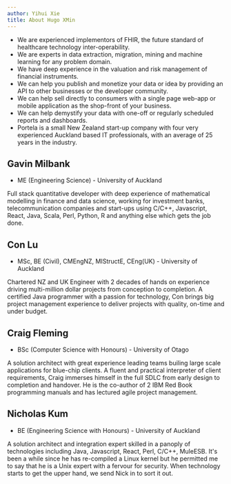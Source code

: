 ```yaml
---
author: Yihui Xie
title: About Hugo XMin
---
```


- We are experienced implementors of FHIR, the future standard of healthcare technology inter-operability.
- We are experts in data extraction, migration, mining and machine learning for any problem domain.
- We have deep experience in the valuation and risk management of financial instruments.
- We can help you publish and monetize your data or idea by providing an API
  to other businesses or the developer community.
- We can help sell directly to consumers with a single page web-app or mobile 
  application as the shop-front of your business.
- We can help demystify your data with one-off or regularly scheduled 
  reports and dashboards.
- Portela is a small New Zealand start-up company with four very experienced 
  Auckland based IT professionals, with an average of 25 years in the industry.

## Gavin Milbank

- ME (Engineering Science) - University of Auckland

Full stack quantitative developer with deep experience of mathematical modelling
in finance and data science, working for investment banks, telecommunication
companies and start-ups using C/C++, Javascript, React, Java, Scala, Perl, 
Python, R and anything else which gets the job done.


## Con Lu

- MSc, BE (Civil), CMEngNZ, MIStructE, CEng(UK) - University of Auckland

Chartered NZ and UK Engineer with 2 decades of hands on experience driving
multi-million dollar projects from conception to completion. A certified Java programmer with a passion for technology, Con brings big project management 
experience to deliver projects with quality, on-time and under budget.

## Craig Fleming

- BSc (Computer Science with Honours) - University of Otago

A solution architect with great experience leading teams builing large scale
applications for blue-chip clients. A fluent and practical interpreter of client requirements, Craig immerses himself in the full SDLC from early design to completion and handover. He is the co-author of 2 IBM Red Book programming manuals and has lectured agile project management.

## Nicholas Kum

- BE (Engineering Science with Honours) - University of Auckland

A solution architect and integration expert skilled in a panoply of technologies 
including Java, Javascript, React, Perl, C/C++, MuleESB. 
It's been a while since he has re-compiled a Linux kernel but he permitted me to say that he is a Unix expert with a fervour for security. 
When technology starts to get the upper hand, we send Nick in to sort it out.

